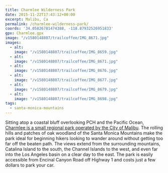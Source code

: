 ```yaml
---
title: Charmlee Wilderness Park
date: 2015-11-22T17:43:12+00:00
excerpt: Malibu, Ca
permalink: /charmlee-wilderness-park/
coords: '34.05826781474388, -118.87932526951833'
gpx: Charmlee.gpx
image: "/v1580148807/trailcoffee/IMG_8671.jpg"
images:
  - alt: 
    image: "/v1580148807/trailcoffee/IMG_8659.jpg"
  - alt: 
    image: "/v1580148807/trailcoffee/IMG_8671.jpg"
  - alt: 
    image: "/v1580148807/trailcoffee/IMG_8676.jpg"
  - alt: 
    image: "/v1580148807/trailcoffee/IMG_8677.jpg"
  - alt: 
    image: "/v1580148807/trailcoffee/IMG_8679.jpg"
  - alt: 
    image: "/v1580148807/trailcoffee/IMG_8698.jpg"
tags:
  - santa-monica-mountains
---
```

Sitting atop a coastal bluff overlooking PCH and the Pacific Ocean, <a href="http://www.lamountains.com/parks.asp?parkid=95">Charmlee is a small regional park operated by the City of Malibu</a>. The rolling hills and patches of oak woodland of the Santa Monica Mountains make the park ideal for beginning hikers looking to wander around without getting too far off the beaten path. The views extend from the surrounding mountains, Catalina Island to the south, the Channel Islands to the west, and even far into the Los Angeles basin on a clear day to the east. The park is easily accessible from Encinal Canyon Road off Highway 1 and costs just a few dollars to park your car.



